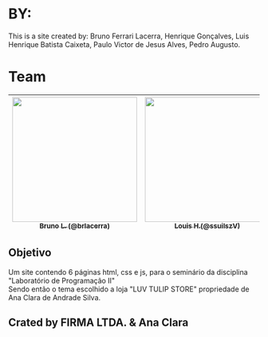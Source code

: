 # BY:
This is a site created by: Bruno Ferrari Lacerra, Henrique Gonçalves, Luis Henrique Batista Caixeta, Paulo Victor de Jesus Alves, Pedro Augusto.

# Team

| [<img src="https://avatars.githubusercontent.com/u/69050146?v=4" width=250><br><sub>Bruno L. (@brlacerra)</sub>](https://github.com/futoibrunao) |  [<img src="https://avatars.githubusercontent.com/u/94133351?v=4" width=250><br><sub>Louis H.(@ssuilszV)</sub>](https://github.com/ssuilszV) |  [<img src="https://avatars.githubusercontent.com/u/68956174?v=4" width=250><br><sub>Paulo V.(@icantstopp)</sub>](https://github.com/icantstopp) | [<img src="https://avatars.githubusercontent.com/u/94133872?v=4" width=250><br><sub>Henrique G.(@HenriqGithub)</sub>](https://github.com/HenriqGithub) |
| :---: | :---: | :---: | :---: |

## Objetivo

Um site contendo 6 páginas html, css e js, para o seminário da disciplina "Laboratório de Programação II" <br />
Sendo então o tema escolhido a loja "LUV TULIP STORE" propriedade de Ana Clara de Andrade Silva. <br />

## Crated by FIRMA LTDA. & Ana Clara
